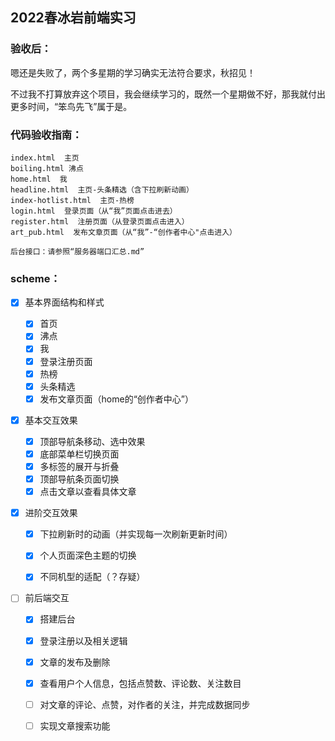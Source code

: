 ## 2022春冰岩前端实习

### 验收后：

嗯还是失败了，两个多星期的学习确实无法符合要求，秋招见！

不过我不打算放弃这个项目，我会继续学习的，既然一个星期做不好，那我就付出更多时间，“笨鸟先飞”属于是。

### 代码验收指南：

```
index.html  主页
boiling.html 沸点
home.html  我
headline.html  主页-头条精选（含下拉刷新动画）
index-hotlist.html  主页-热榜
login.html  登录页面（从“我”页面点击进去）
register.html  注册页面（从登录页面点击进入）
art_pub.html  发布文章页面（从“我”-“创作者中心"点击进入）

后台接口：请参照“服务器端口汇总.md”
```

### scheme：

- [x] 基本界面结构和样式

  - [x] 首页
  - [x] 沸点
  - [x] 我
  - [x] 登录注册页面
  - [x] 热榜
  - [x] 头条精选
  - [x] 发布文章页面（home的“创作者中心”）

- [x] 基本交互效果

  - [x] 顶部导航条移动、选中效果
  - [x] 底部菜单栏切换页面
  - [x] 多标签的展开与折叠
  - [x] 顶部导航条页面切换
  - [x] 点击文章以查看具体文章

- [x] 进阶交互效果

  - [x] 下拉刷新时的动画（并实现每一次刷新更新时间）

  - [x] 个人页面深色主题的切换

  - [x] 不同机型的适配（？存疑）

- [ ] 前后端交互

  - [x] 搭建后台
  - [x] 登录注册以及相关逻辑
  - [x] 文章的发布及删除
  - [x] 查看用户个人信息，包括点赞数、评论数、关注数目
  - [ ] 对文章的评论、点赞，对作者的关注，并完成数据同步
  - [ ] 实现文章搜索功能

